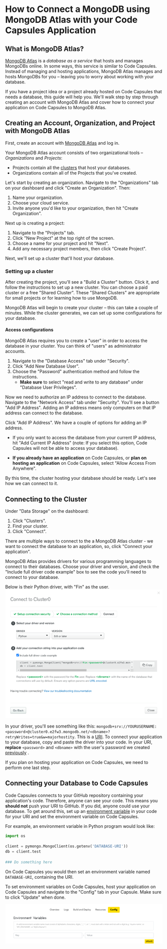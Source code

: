 # How to Connect a MongoDB using MongoDB Atlas with your Code Capsules Application

## What is MongoDB Atlas?

[MongoDB Atlas](https://www.mongodb.com/cloud/atlas) is a _database as a service_ that hosts and manages MongoDBs online. In some ways, this service is similar to Code Capsules. Instead of managing and hosting applications, MongoDB Atlas manages and hosts MongoDBs for you – leaving you to worry about working with your database. 

If you have a project idea or a project already hosted on Code Capsules that needs a database, this guide will help you. We'll walk step by step through creating an account with MongoDB Atlas and cover how to connect your application on Code Capsules to MongoDB Atlas.

## Creating an Account, Organization, and Project with MongoDB Atlas

First, create an account with [MongoDB Atlas](https://www.mongodb.com/cloud/atlas) and log in. 

Your MongoDB Atlas account consists of two organizational tools – _Organizations_ and _Projects_:

- Projects contain all the [clusters](https://www.capitalone.com/tech/cloud/what-is-a-cluster/) that host your databases.
- Organizations contain all of the Projects that you've created. 

Let's start by creating an organization. Navigate to the "Organizations" tab on your dashboard and click "Create an Organization". Then:

1. Name your organization.
2. Choose your cloud service.
3. Invite anyone you'd like to your organization, then hit "Create Organization".

Next up is creating a project:

1. Navigate to the "Projects" tab.
2. Click "New Project" at the top right of the screen.
3. Choose a name for your project and hit "Next".
4. Add any necessary project members, then click "Create Project".

Next, we'll set up a cluster that'll host your database.

### Setting up a cluster 

After creating the project, you'll see a "Build a Cluster" button. Click it, and follow the instructions to set up a new cluster. You can choose a paid cluster or a free "Shared Cluster". These "Shared Clusters" are appropriate for small projects or for learning how to use MongoDB.

MongoDB Atlas will begin to create your cluster – this can take a couple of minutes. While the cluster generates, we can set up some configurations for your database.

#### Access configurations

MongoDB Atlas requires you to create a "user" in order to access the database in your cluster. You can think of "users" as administrator accounts.

1. Navigate to the "Database Access" tab under "Security".
2. Click "Add New Database User".
3. Choose the "Password" authentication method and follow the instructions. 
	-	**Make sure** to select "read and write to any database" under "Database User Privileges".

Now we need to authorize an IP address to connect to the database. Navigate to the "Network Access" tab under "Security". You'll see a button "Add IP Address". Adding an IP address means only computers on that IP address can connect to the database. 

Click "Add IP Address". We have a couple of options for adding an IP address.

- If you only want to access the database from your current IP address, hit "Add Current IP Address" (note: If you select this option, Code Capsules will not be able to access your database).

- **If you already have an application** on Code Capsules, or **plan on hosting an application** on Code Capsules, select "Allow Access From Anywhere".

By this time, the cluster hosting your database should be ready. Let's see how we can connect to it.

## Connecting to the Cluster

Under "Data Storage" on the dashboard:

1. Click "Clusters".
2. Find your cluster.
3. Click "Connect". 

There are multiple ways to connect to the a MongoDB Atlas cluster - we want to connect the database to an application, so, click "Connect your application".

MongoDB Atlas provides drivers for various programming languages to connect to their databases. Choose your driver and version, and check the "Include full driver code example" box to see the code you'll need to connect to your database.

Below is their Python driver, with "Fin" as the user. 
![driver-options](../assets/tutorials/connect-mongodb-atlas-to-code-capsules/driveroptions.png)

In your driver, you'll see something like this: `mongodb+srv://YOURUSERNAME:<password>@cluster0.e2fw3.mongodb.net/<dbname>?retryWrites=true&w=majorhostity`. This is a [URI](https://danielmiessler.com/study/difference-between-uri-url/). To connect your application to your database, copy and paste the driver into your code. In your URI, **replace** `<password>` and `<dbname>` with the user's password we created [previously](#setting-up-a-cluster-and-access-configurations) . 

If you plan on hosting your application on Code Capsules, we need to perform one last step. 

## Connecting your Database to Code Capsules

Code Capsules connects to your GitHub repository containing your application's code. Therefore, anyone can see your code. This means you **should not** push your URI to GitHub. If you did, anyone could use your database. To get around this, set up an [environment variable](https://medium.com/chingu/an-introduction-to-environment-variables-and-how-to-use-them-f602f66d15fa) in your code for your URI and set the environment variable on Code Capsules.

For example, an environment variable in Python program would look like:

```python
import os

client = pymongo.MongoClient(os.getenv('DATABASE-URI'))
db = client.test

### Do something here
```

On Code Capsules you would then set an environment variable named `DATABASE-URI`, containing the URI. 

To set environment variables on Code Capsules, host your application on Code Capsules and navigate to the "Config" tab in your Capsule. Make sure to click "Update" when done.

![enviro-set](../assets/tutorials/connect-mongodb-atlas-to-code-capsules/enviro-set.png)
